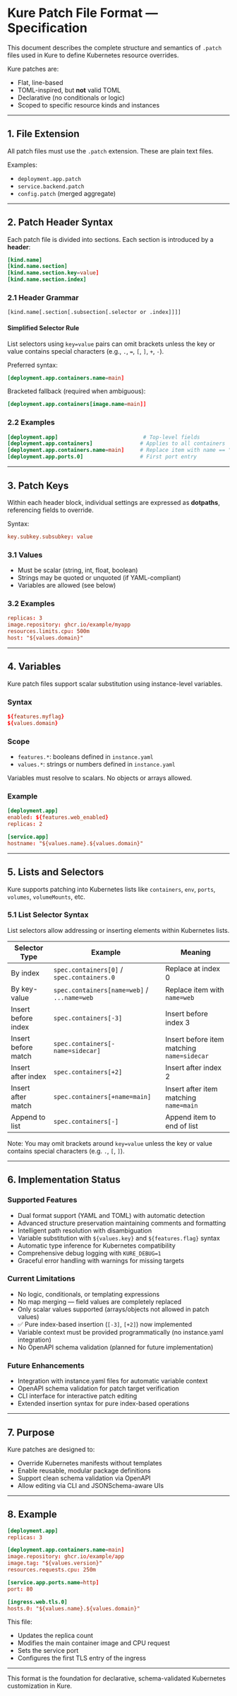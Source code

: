 # Kure Patch File Format — Specification

This document describes the complete structure and semantics of `.patch` files used in Kure to define Kubernetes resource overrides.

Kure patches are:

- Flat, line-based
- TOML-inspired, but **not** valid TOML
- Declarative (no conditionals or logic)
- Scoped to specific resource kinds and instances

---

## 1. File Extension

All patch files must use the `.patch` extension. These are plain text files.

Examples:

- `deployment.app.patch`
- `service.backend.patch`
- `config.patch` (merged aggregate)

---

## 2. Patch Header Syntax

Each patch file is divided into sections. Each section is introduced by a **header**:

```toml
[kind.name]
[kind.name.section]
[kind.name.section.key=value]
[kind.name.section.index]
```

### 2.1 Header Grammar

```
[kind.name[.section[.subsection[.selector or .index]]]]
```

#### Simplified Selector Rule

List selectors using `key=value` pairs can omit brackets unless the key or value contains special characters (e.g., `.`, `=`, `[`, `]`, `+`, `-`).

Preferred syntax:

```toml
[deployment.app.containers.name=main]
```

Bracketed fallback (required when ambiguous):

```toml
[deployment.app.containers[image.name=main]]
```

### 2.2 Examples

```toml
[deployment.app]                           # Top-level fields
[deployment.app.containers]               # Applies to all containers
[deployment.app.containers.name=main]     # Replace item with name == "main"
[deployment.app.ports.0]                  # First port entry
```

---

## 3. Patch Keys

Within each header block, individual settings are expressed as **dotpaths**, referencing fields to override.

Syntax:

```toml
key.subkey.subsubkey: value
```

### 3.1 Values

- Must be scalar (string, int, float, boolean)
- Strings may be quoted or unquoted (if YAML-compliant)
- Variables are allowed (see below)

### 3.2 Examples

```toml
replicas: 3
image.repository: ghcr.io/example/myapp
resources.limits.cpu: 500m
host: "${values.domain}"
```

---

## 4. Variables

Kure patch files support scalar substitution using instance-level variables.

### Syntax

```toml
${features.myflag}
${values.domain}
```

### Scope

- `features.*`: booleans defined in `instance.yaml`
- `values.*`: strings or numbers defined in `instance.yaml`

Variables must resolve to scalars. No objects or arrays allowed.

### Example

```toml
[deployment.app]
enabled: ${features.web_enabled}
replicas: 2

[service.app]
hostname: "${values.name}.${values.domain}"
```

---

## 5. Lists and Selectors

Kure supports patching into Kubernetes lists like `containers`, `env`, `ports`, `volumes`, `volumeMounts`, etc.

### 5.1 List Selector Syntax

List selectors allow addressing or inserting elements within Kubernetes lists.

| Selector Type       | Example                                     | Meaning                                    |
| ------------------- | ------------------------------------------- | ------------------------------------------ |
| By index            | `spec.containers[0]` / `spec.containers.0`  | Replace at index 0                         |
| By key-value        | `spec.containers[name=web]` / `...name=web` | Replace item with `name=web`               |
| Insert before index | `spec.containers[-3]`                       | Insert before index 3                      |
| Insert before match | `spec.containers[-name=sidecar]`            | Insert before item matching `name=sidecar` |
| Insert after index  | `spec.containers[+2]`                       | Insert after index 2                       |
| Insert after match  | `spec.containers[+name=main]`               | Insert after item matching `name=main`     |
| Append to list      | `spec.containers[-]`                        | Append item to end of list                 |

Note: You may omit brackets around `key=value` unless the key or value contains special characters (e.g. `.`, `[`, `]`).

---

## 6. Implementation Status

### Supported Features
- Dual format support (YAML and TOML) with automatic detection
- Advanced structure preservation maintaining comments and formatting
- Intelligent path resolution with disambiguation
- Variable substitution with `${values.key}` and `${features.flag}` syntax
- Automatic type inference for Kubernetes compatibility
- Comprehensive debug logging with `KURE_DEBUG=1`
- Graceful error handling with warnings for missing targets

### Current Limitations
- No logic, conditionals, or templating expressions
- No map merging — field values are completely replaced
- Only scalar values supported (arrays/objects not allowed in patch values)
- ✅ Pure index-based insertion (`[-3]`, `[+2]`) now implemented
- Variable context must be provided programmatically (no instance.yaml integration)
- No OpenAPI schema validation (planned for future implementation)

### Future Enhancements
- Integration with instance.yaml files for automatic variable context
- OpenAPI schema validation for patch target verification
- CLI interface for interactive patch editing
- Extended insertion syntax for pure index-based operations

---

## 7. Purpose

Kure patches are designed to:

- Override Kubernetes manifests without templates
- Enable reusable, modular package definitions
- Support clean schema validation via OpenAPI
- Allow editing via CLI and JSONSchema-aware UIs

---

## 8. Example

```toml
[deployment.app]
replicas: 3

[deployment.app.containers.name=main]
image.repository: ghcr.io/example/app
image.tag: "${values.version}"
resources.requests.cpu: 250m

[service.app.ports.name=http]
port: 80

[ingress.web.tls.0]
hosts.0: "${values.name}.${values.domain}"
```

This file:

- Updates the replica count
- Modifies the main container image and CPU request
- Sets the service port
- Configures the first TLS entry of the ingress

---

This format is the foundation for declarative, schema-validated Kubernetes customization in Kure.

